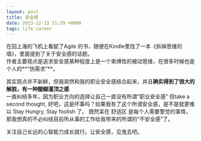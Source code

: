 ```yaml
---
layout: post
title: 安全感
date: 2013-12-13 21:29 +0800
tags: life career
---
```

在回上海的飞机上看腻了Agile 的书，随便在Kindle里找了一本《拆掉思维的墙》，里面提到了关于安全感的话题。  
作者主要观点是追求安全感某种程度上是一个束缚性的被动思维，在很多时候也是个人的**“伪需求”**。 

其实观点并不新鲜，但我突然和我的职业安全感结合起来，并且**确实得到了很大的解脱，有一种醍醐灌顶之感**  
一直纠结多年，因为职业方向的选择让自己一直没有所谓“职业安全感” 但take a second thought, 好吧，这是坏事吗？如果我有了这个所谓安全感，是不是就更难以 Stay Hungry, Stay foolish 了。 
既然呆在 舒适区 是每个人需要警觉的事情，那我想真的不必纠结目前所从事的工作给我带来的所谓的“不安全感”了。 

关注自己长远的心智能力成长就行。让安全感，见鬼去吧。